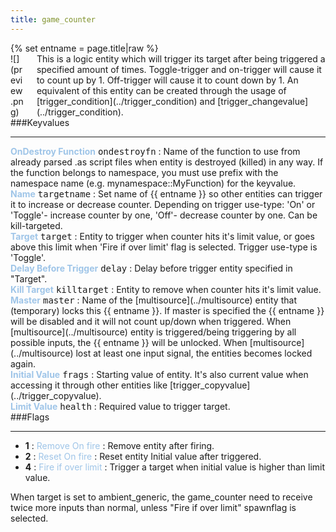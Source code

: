 ```yaml
---
title: game_counter
---
```

<div>{% set entname = page.title|raw %}</div>
<div class="container previewimg">
<div class="columns">
<div class="imagepadding column col-auto" markdown="1">![](preview.png)</div>
<div class="column entityentry" markdown="1">This is a logic entity which will trigger its target after being triggered a specified amount of times. Toggle-trigger and on-trigger will cause it to count up by 1. Off-trigger will cause it to count down by 1. An equivalent of this entity can be created through the usage of [trigger_condition](../trigger_condition) and [trigger_changevalue](../trigger_condition).</div>
</div>
</div>
###Keyvalues
<hr>
<div class="entityentry" markdown="1">
<span style="color:#9fc5e8;"><b>OnDestroy Function</b></span> <kbd  class="tooltip" data-tooltip="string">ondestroyfn</kbd> :
Name of the function to use from already parsed .as script files when entity is destroyed (killed) in any way. If the function belongs to namespace, you must use prefix with the namespace name (e.g. mynamespace::MyFunction) for the keyvalue.
</div>
<div class="entityentry" markdown="1">
<span style="color:#9fc5e8;"><b>Name</b></span> <kbd  class="tooltip" data-tooltip="target_source">targetname</kbd> :
Set name of {{ entname }} so other entities can trigger it to increase or decrease counter. Depending on trigger use-type: 'On' or 'Toggle'- increase counter by one, 'Off'- decrease counter by one. Can be kill-targeted.
</div>
<div class="entityentry" markdown="1">
<span style="color:#9fc5e8;"><b>Target</b></span> <kbd  class="tooltip" data-tooltip="target_destination">target</kbd> :
Entity to trigger when counter hits it's limit value, or goes above this limit when 'Fire if over limit' flag is selected. Trigger use-type is 'Toggle'.
</div>
<div class="entityentry" markdown="1">
<span style="color:#9fc5e8;"><b>Delay Before Trigger</b></span> <kbd  class="tooltip" data-tooltip="string">delay</kbd> :
Delay before trigger entity specified in "Target".
</div>
<div class="entityentry" markdown="1">
<span style="color:#9fc5e8;"><b>Kill Target</b></span> <kbd  class="tooltip" data-tooltip="target_destination">killtarget</kbd> :
Entity to remove when counter hits it's limit value.
</div>
<div class="entityentry" markdown="1">
<span style="color:#9fc5e8;"><b>Master</b></span> <kbd  class="tooltip" data-tooltip="string">master</kbd> :
Name of the [multisource](../multisource) entity that (temporary) locks this {{ entname }}. If master is specified the {{ entname }} will be disabled and it will not count up/down when triggered. When [multisource](../multisource) entity is triggered/being triggering by all possible inputs, the {{ entname }} will be unlocked. When [multisource](../multisource) lost at least one input signal, the entities becomes locked again.
</div>
<div class="entityentry" markdown="1">
<span style="color:#9fc5e8;"><b>Initial Value</b></span> <kbd  class="tooltip" data-tooltip="integer">frags</kbd> :
Starting value of entity. It's also current value when accessing it through other entities like [trigger_copyvalue](../trigger_copyvalue).
</div>
<div class="entityentry" markdown="1">
<span style="color:#9fc5e8;"><b>Limit Value</b></span> <kbd  class="tooltip" data-tooltip="integer">health</kbd> :
Required value to trigger target.
</div>
###Flags
<hr>
<div class="entityflags">
<ul>
<li class="imagepadding" markdown="1"><b>1</b> : <span style="color:#9fc5e8;">Remove On fire</span> : Remove entity after firing.</li>
<li class="imagepadding" markdown="1"><b>2</b> : <span style="color:#9fc5e8;">Reset On fire</span> : Reset entity Initial value after triggered.</li>
<li class="imagepadding" markdown="1"><b>4</b> : <span style="color:#9fc5e8;">Fire if over limit</span> : Trigger a target when initial value is higher than limit value.</li>
</ul>
</div>
<div class="notices red" markdown="1">When target is set to ambient_generic, the game_counter need to receive twice more inputs than normal, unless "Fire if over limit" spawnflag is selected.</div>
